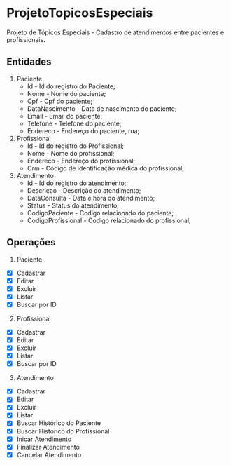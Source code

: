 # ProjetoTopicosEspeciais
Projeto de Tópicos Especiais - Cadastro de atendimentos entre pacientes e profissionais.

## Entidades

1. Paciente
   - Id - Id do registro do Paciente;
   - Nome - Nome do paciente;
   - Cpf - Cpf do paciente;
   - DataNascimento - Data de nascimento do paciente;
   - Email - Email do paciente; 
   - Telefone - Telefone do paciente;
   - Endereco - Endereço do paciente, rua;
2. Profissional
   - Id - Id do registro do Profissional;
   - Nome - Nome do profissional;
   - Endereco - Endereço do profissional;
   - Crm - Código de identificação médica do profissional;
3. Atendimento
   - Id - Id do registro do atendimento;
   - Descricao - Descrição do atendimento;
   - DataConsulta - Data e hora do atendimento;
   - Status - Status do atendimento;
   - CodigoPaciente - Codigo relacionado do paciente;
   - CodigoProfissional - Codigo relacionado do profissional;

## Operações

1. Paciente
- [X] Cadastrar
- [X] Editar
- [X] Excluir
- [X] Listar
- [X] Buscar por ID
2. Profissional
- [X] Cadastrar
- [X] Editar
- [X] Excluir
- [X] Listar
- [X] Buscar por ID
3. Atendimento
- [X] Cadastrar
- [X] Editar
- [X] Excluir
- [X] Listar
- [X] Buscar Histórico do Paciente
- [X] Buscar Histórico do Profissional
- [X] Inicar Atendimento
- [X] Finalizar Atendimento
- [X] Cancelar Atendimento
